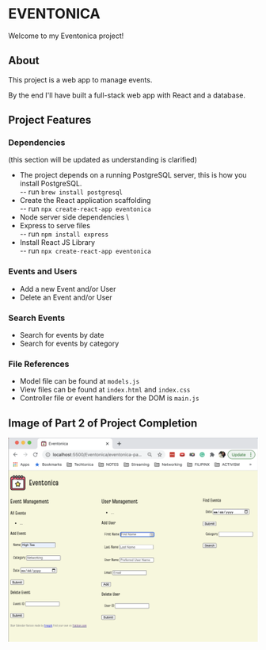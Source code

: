 # EVENTONICA

Welcome to my Eventonica project!

## About

This project is a web app to manage events.

By the end I'll have built a full-stack web app with React and a database.

## Project Features

### Dependencies

(this section will be updated as understanding is clarified) 

- The project depends on a running PostgreSQL server, this is how you install PostgreSQL. \
-- run `brew install postgresql` 
- Create the React application scaffolding \
-- run `npx create-react-app eventonica`
- Node server side dependencies \
- Express to serve files \
-- run `npm install express`
- Install React JS Library \
-- run `npx create-react-app eventonica` 

### Events and Users

- Add a new Event and/or User
- Delete an Event and/or User

### Search Events

- Search for events by date
- Search for events by category

<!---
### Favorite Events

- A User can **favorite** an Event
- A User can **unfavorite** an Event
- A User can view their list of previously favorite events
-->

### File References

- Model file can be found at `models.js`
- View files can be found at `index.html` and `index.css`
- Controller file or event handlers for the DOM is `main.js`

## Image of Part 2 of Project Completion
![Eventonica ScreenShot](TakeTwo.png?raw=true)
